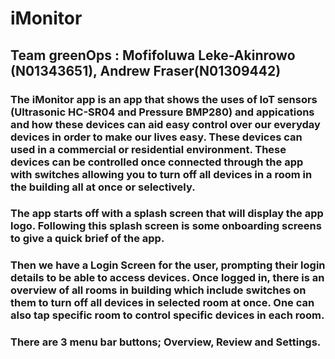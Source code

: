 # iMonitor 
## Team greenOps : Mofifoluwa Leke-Akinrowo (N01343651), Andrew Fraser(N01309442)

### The iMonitor app is an app that shows the uses of IoT sensors (Ultrasonic HC-SR04 and Pressure BMP280) and appications and how these devices can aid easy control over our everyday devices in order to make our lives easy. These devices can used in a commercial or residential environment. These devices can be controlled once connected through the app with switches allowing you to turn off all devices in a room in the building all at once or selectively.


### The app starts off with a splash screen that will display the app logo. Following this splash screen is some onboarding screens to give a quick brief of the app.
### Then we have a Login Screen for the user, prompting their login details to be able to access devices. Once logged in, there is an overview of all rooms in building which include switches on them to turn off all devices in selected room at once. One can also tap specific room to control specific devices in each room.
### There are 3 menu bar buttons; Overview, Review and Settings. 

